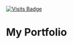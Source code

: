 [![Visits Badge](https://badges.pufler.dev/visits/sahilsarin390/sahilsarin390.github.io)](https://badges.pufler.dev)

# My Portfolio
